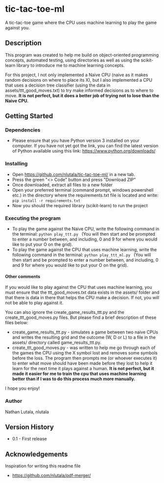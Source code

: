 # tic-tac-toe-ml
A tic-tac-toe game where the CPU uses machine learning to play the game against you.

## Description
This program was created to help me build on object-oriented programming concepts, automated testing, using directories as well as using the scikit-learn library to introduce me to machine learning concepts.

For this project, I not only implemented a Naive CPU (naive as it makes random decisions on where to place its X), but I also implemented a CPU that uses a decision tree classifier (using the data in assets/ttt_good_moves.txt) to try make informed decisions as to where to move. **It is not perfect, but it does a better job of trying not to lose than the Naive CPU.**

## Getting Started
### Dependencies
* Please ensure that you have Python version 3 installed on your computer. If you have not yet got the link, you can find the latest version of Python available using this link: https://www.python.org/downloads/

### Installing
* Open https://github.com/nlutala/tic-tac-toe-ml/ in a new tab.
* Press the green "<> Code" button and press "Download ZIP"
* Once downloaded, extract all files to a new folder
* Open your preferred terminal (command prompt, windows powershell etc.) in the directory where the requirements.txt file is located and write: ``` pip install -r requirements.txt ```
* Now you should the required library (scikit-learn) to run the project

### Executing the program
* To play the game against the Naive CPU, write the following command in the terminal: ```python play_ttt.py ``` (You will then start and be prompted to enter a number between, and including, 0 and 9 for where you would like to put your O on the grid).
* To play the game against the CPU that uses machine learning, write the following command in the terminal: ```python play_ttt_ml.py ``` (You will then start and be prompted to enter a number between, and including, 0 and 9 for where you would like to put your O on the grid).

#### Other comments
If you would like to play against the CPU that uses machine learning, you must ensure that the ttt_good_moves.txt data exists in the assets/ folder and that there is data in there that helps the CPU make a decision. If not, you will not be able to play against it.

You can also ignore the create_game_results_ttt.py and the create_ttt_good_moves.py files. But please find a brief description of these files below:

* create_game_results_ttt.py - simulates a game between two naive CPUs and writes the resulting grid and the outcome (W, D or L) to a file in the assets/ directory called game_results_ttt.py.
* create_ttt_good_moves.py - was written to help me go through each of the games the CPU using the X symbol lost and removes some symbols before the loss. The program then prompts me (or whoever executes it) to enter what move should have been made before they lost to help it learn for the next time it plays against a human. **It is not perfect, but it made it easier for me to train the cpu that uses machine learning better than if I was to do this process much more manually.**

I hope you enjoy!

### Author
Nathan Lutala, nlutala

## Version History
* 0.1 - First release

## Acknowledgements
Inspiration for writing this readme file
* https://github.com/nlutala/pdf-merger/ 
